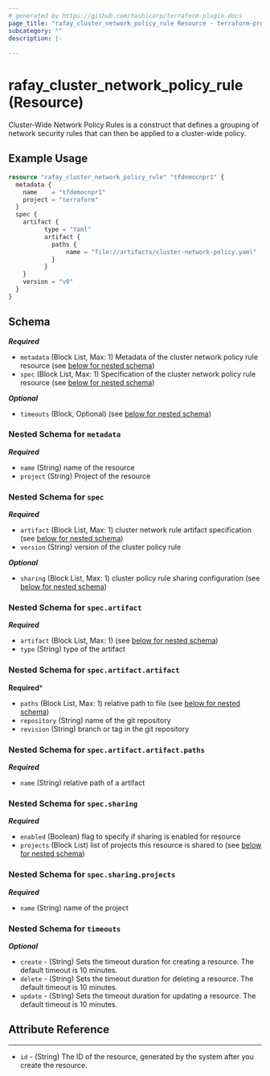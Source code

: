 ```yaml
---
# generated by https://github.com/hashicorp/terraform-plugin-docs
page_title: "rafay_cluster_network_policy_rule Resource - terraform-provider-rafay"
subcategory: ""
description: |-
  
---
```


# rafay_cluster_network_policy_rule (Resource)
Cluster-Wide Network Policy Rules is a construct that defines a grouping of network security rules that can then be applied to a cluster-wide policy.


## Example Usage

```terraform
resource "rafay_cluster_network_policy_rule" "tfdemocnpr1" {
  metadata {
    name    = "tfdemocnpr1"
    project = "terraform"
  }
  spec {
    artifact {
		  type = "Yaml"
		  artifact {
		    paths {
			    name = "file://artifacts/cluster-network-policy.yaml"
		    }
		  }
    }
    version = "v0"
  }
}
```

<!-- schema generated by tfplugindocs -->
## Schema

***Required***

- `metadata` (Block List, Max: 1) Metadata of the cluster network policy rule resource (see [below for nested schema](#nestedblock--metadata))
- `spec` (Block List, Max: 1) Specification of the cluster network policy rule resource (see [below for nested schema](#nestedblock--spec))
  
***Optional***

- `timeouts` (Block, Optional) (see [below for nested schema](#nestedblock--timeouts))

<a id="nestedblock--metadata"></a>
### Nested Schema for `metadata`

***Required***

- `name` (String) name of the resource
- `project` (String) Project of the resource


<a id="nestedblock--spec"></a>
### Nested Schema for `spec`

***Required***

- `artifact` (Block List, Max: 1) cluster network rule artifact specification (see [below for nested schema](#nestedblock--spec--artifact))
- `version` (String) version of the cluster policy rule

***Optional***	

- `sharing` (Block List, Max: 1) cluster policy rule sharing configuration (see [below for nested schema](#nestedblock--spec--sharing))

<a id="nestedblock--spec--artifact"></a>
### Nested Schema for `spec.artifact`

***Required***

- `artifact` (Block List, Max: 1) (see [below for nested schema](#nestedblock--spec--artifact--artifact))
- `type` (String) type of the artifact
  
<a id="nestedblock--spec--artifact--artifact"></a>
### Nested Schema for `spec.artifact.artifact`

**Required***

- `paths` (Block List, Max: 1) relative path to file (see [below for nested schema](#nestedblock--spec--artifact--artifact--paths))
- `repository` (String) name of the git repository
- `revision` (String) branch or tag in the git repository


<a id="nestedblock--spec--artifact--artifact--paths"></a>
### Nested Schema for `spec.artifact.artifact.paths`

***Required***

- `name` (String) relative path of a artifact


<a id="nestedblock--spec--sharing"></a>
### Nested Schema for `spec.sharing`

***Required***

- `enabled` (Boolean) flag to specify if sharing is enabled for resource
- `projects` (Block List) list of projects this resource is shared to (see [below for nested schema](#nestedblock--spec--sharing--projects))

<a id="nestedblock--spec--sharing--projects"></a>
### Nested Schema for `spec.sharing.projects`

***Required***

- `name` (String) name of the project

<a id="nestedblock--timeouts"></a>
### Nested Schema for `timeouts`

***Optional***
- `create` - (String) Sets the timeout duration for creating a resource. The default timeout is 10 minutes. 
- `delete` - (String) Sets the timeout duration for deleting a resource. The default timeout is 10 minutes. 
- `update` - (String) Sets the timeout duration for updating a resource. The default timeout is 10 minutes. 


## Attribute Reference

---

- `id` - (String) The ID of the resource, generated by the system after you create the resource.
